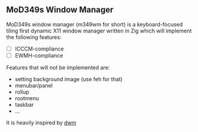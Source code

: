 MoD349s Window Manager
----------------------

MoD349s window manager (m349wm for short) is a keyboard-focused tiling first dynamic X11 window
manager written in Zig which will implement the following features:
- [ ] ICCCM-compliance
- [ ] EWMH-compliance

Features that will not be implemented are:
- setting background image (use feh for that)
- menubar/panel
- rollup
- rootmenu
- taskbar
- ...

It is heavily inspired by [dwm](https://dwm.suckless.org)
